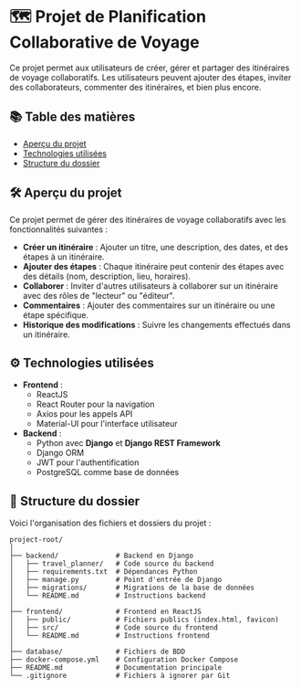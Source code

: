 # 🗺️ Projet de Planification Collaborative de Voyage

Ce projet permet aux utilisateurs de créer, gérer et partager des itinéraires de voyage collaboratifs. Les utilisateurs peuvent ajouter des étapes, inviter des collaborateurs, commenter des itinéraires, et bien plus encore.

## 📚 Table des matières

- [Aperçu du projet](#aperçu-du-projet)
- [Technologies utilisées](#technologies-utilisées)
- [Structure du dossier](#structure-du-dossier)

## 🛠️ Aperçu du projet

Ce projet permet de gérer des itinéraires de voyage collaboratifs avec les fonctionnalités suivantes :
- **Créer un itinéraire** : Ajouter un titre, une description, des dates, et des étapes à un itinéraire.
- **Ajouter des étapes** : Chaque itinéraire peut contenir des étapes avec des détails (nom, description, lieu, horaires).
- **Collaborer** : Inviter d'autres utilisateurs à collaborer sur un itinéraire avec des rôles de "lecteur" ou "éditeur".
- **Commentaires** : Ajouter des commentaires sur un itinéraire ou une étape spécifique.
- **Historique des modifications** : Suivre les changements effectués dans un itinéraire.

## ⚙️ Technologies utilisées

- **Frontend** :
  - ReactJS
  - React Router pour la navigation
  - Axios pour les appels API
  - Material-UI pour l'interface utilisateur
- **Backend** :
  - Python avec **Django** et **Django REST Framework**
  - Django ORM
  - JWT pour l'authentification
  - PostgreSQL comme base de données

## 📂 Structure du dossier

Voici l'organisation des fichiers et dossiers du projet :

```
project-root/
│
├── backend/              # Backend en Django
│   ├── travel_planner/   # Code source du backend
│   ├── requirements.txt  # Dépendances Python
│   ├── manage.py         # Point d'entrée de Django
│   ├── migrations/       # Migrations de la base de données
│   └── README.md         # Instructions backend
│
├── frontend/             # Frontend en ReactJS
│   ├── public/           # Fichiers publics (index.html, favicon)
│   ├── src/              # Code source du frontend
│   └── README.md         # Instructions frontend
│
├── database/             # Fichiers de BDD
├── docker-compose.yml    # Configuration Docker Compose
├── README.md             # Documentation principale
└── .gitignore            # Fichiers à ignorer par Git
```